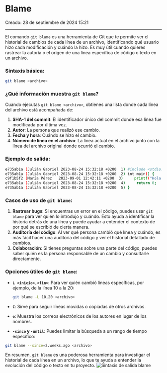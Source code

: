 # Blame

Creado: 28 de septiembre de 2024 15:21

---

El comando `git blame` es una herramienta de Git que te permite ver el historial de cambios de cada línea de un archivo, identificando qué usuario hizo cada modificación y cuándo la hizo. Es muy útil cuando quieres rastrear la autoría o el origen de una línea específica de código o texto en un archivo.

### Sintaxis básica:

```bash
git blame <archivo>
```

### ¿Qué información muestra `git blame`?

Cuando ejecutas `git blame <archivo>`, obtienes una lista donde cada línea del archivo está acompañada de:

1. **SHA-1 del commit**: El identificador único del commit donde esa línea fue modificada por última vez.
2. **Autor**: La persona que realizó ese cambio.
3. **Fecha y hora**: Cuándo se hizo el cambio.
4. **Número de línea en el archivo**: La línea actual en el archivo junto con la línea del archivo original donde ocurrió el cambio.

### Ejemplo de salida:

```bash
e735ab1a (Julián Gabriel 2023-08-24 15:32:18 +0200  1) #include <stdio.h>
e735ab1a (Julián Gabriel 2023-08-24 15:32:18 +0200  2) int main() {
c9f1b5f2 (María Pérez   2023-09-01 12:42:11 +0200  3)     printf("Hola Mundo\n");
e735ab1a (Julián Gabriel 2023-08-24 15:32:18 +0200  4)     return 0;
e735ab1a (Julián Gabriel 2023-08-24 15:32:18 +0200  5) }
```

### Casos de uso de `git blame`:

1. **Rastrear bugs**: Si encuentras un error en el código, puedes usar `git blame` para ver quién lo introdujo y cuándo. Esto ayuda a identificar la historia detrás de una línea y puede ayudar a entender el contexto de por qué se escribió de cierta manera.
2. **Auditoría del código**: Al ver qué persona cambió qué línea y cuándo, es más fácil hacer una auditoría del código y ver el historial detallado de cambios.
3. **Colaboración**: Si tienes preguntas sobre una parte del código, puedes saber quién es la persona responsable de un cambio y consultarle directamente.

### Opciones útiles de `git blame`:

- **`L <inicio>,<fin>`**: Para ver quién cambió líneas específicas, por ejemplo, de la línea 10 a la 20:
    
    ```bash
    git blame -L 10,20 <archivo>
    ```
    
- **`C`**: Sirve para seguir líneas movidas o copiadas de otros archivos.
- **`e`**: Muestra los correos electrónicos de los autores en lugar de los nombres.
- **`-since` y `-until`**: Puedes limitar la búsqueda a un rango de tiempo específico:

```bash
git blame --since=2.weeks.ago <archivo>
```

En resumen, `git blame` es una poderosa herramienta para investigar el historial de cada línea en un archivo, lo que te ayuda a entender la evolución del código o texto en tu proyecto.
![Sintaxis de salida blame](blame.webp)